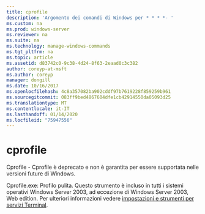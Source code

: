 ```yaml
---
title: cprofile
description: 'Argomento dei comandi di Windows per * * * *- '
ms.custom: na
ms.prod: windows-server
ms.reviewer: na
ms.suite: na
ms.technology: manage-windows-commands
ms.tgt_pltfrm: na
ms.topic: article
ms.assetid: d83742c0-9c38-4d24-8f63-2eaad0c3c382
author: coreyp-at-msft
ms.author: coreyp
manager: dongill
ms.date: 10/16/2017
ms.openlocfilehash: 4c8a357082ba902cddf97b7619228f859259b961
ms.sourcegitcommit: 083ff9bed4867604dfe1cb42914550da05093d25
ms.translationtype: MT
ms.contentlocale: it-IT
ms.lasthandoff: 01/14/2020
ms.locfileid: "75947556"
---
```

# <a name="cprofile"></a>cprofile



Cprofile - Cprofile è deprecato e non è garantita per essere supportata nelle versioni future di Windows.

Cprofile.exe: Profilo pulita. Questo strumento è incluso in tutti i sistemi operativi Windows Server 2003, ad eccezione di Windows Server 2003, Web edition. Per ulteriori informazioni vedere [impostazioni e strumenti per servizi Terminal](https://technet.microsoft.com/library/cc776289(v=ws.10).aspx).